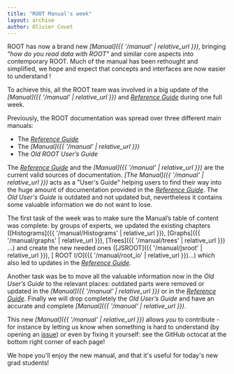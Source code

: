 ```yaml
---
title: "ROOT Manual's week"
layout: archive
author: Olivier Couet
---
```


ROOT has now a brand new _[Manual]({{ '/manual' | relative_url }})_, bringing
_"how do you read data with ROOT"_ and similar core aspects into contemporary ROOT.
Much of the manual has been rethought and simplified, we hope and expect that concepts and
interfaces are now easier to understand !


To achieve this, all the ROOT team was involved in a big update of the
_[Manual]({{ '/manual' | relative_url }})_ and _[Reference Guide](https://root.cern/doc/master/index.html)_
during one full week.

Previously, the ROOT documentation was spread over three different main manuals:

  - The _[Reference Guide](https://root.cern/doc/master/index.html)_
  - The _[Manual]({{ '/manual' | relative_url }})_
  - The _Old ROOT User’s Guide_

The _[Reference Guide](https://root.cern/doc/master/index.html)_ and the
_[Manual]({{ '/manual' | relative_url }})_ are the current valid sources of documentation.
_[The Manual]({{ '/manual' | relative_url }})_ acts as a "User's Guide" helping users to find their way into the huge amount of documentation
provided in the _[Reference Guide](https://root.cern/doc/master/index.html)_.
The _Old User's Guide_ is outdated and not updated but, nevertheless it contains some valuable
information we do not want to lose.

The first task of the week was to make sure the Manual’s table of content was complete: by
groups of experts, we updated the existing chapters ([Histograms]({{ '/manual/Histograms' | relative_url }}),
[Graphs]({{ '/manual/graphs' | relative_url }}), [Trees]({{ '/manual/trees' | relative_url }}) ...)
and create the new needed ones ([JSROOT]({{ '/manual/jsroot' | relative_url }}), [
ROOT I/O]({{ '/manual/root_io' | relative_url }})...) which also
led to updates in the _[Reference Guide](https://root.cern/doc/master/index.html)_.

Another task was be to move all the valuable information now in the _Old User’s
Guide_ to the relevant places: outdated parts were removed or
updated in the _[Manual]({{ '/manual' | relative_url }})_ or in the
_[Reference Guide](https://root.cern/doc/master/index.html)_. Finally we will drop
completely the _Old User’s Guide_ and have an accurate and complete
_[Manual]({{ '/manual' | relative_url }})_.


This new  _[Manual]({{ '/manual' | relative_url }})_
allows _you_ to contribute - for instance by letting us know when something
is hard to understand
(by opening an [issue](https://github.com/root-project/web/issues)) or even by fixing it
yourself: see the GitHub octocat at the bottom right corner of each page!

We hope you'll enjoy the new manual, and that it's useful for today's new grad students!
